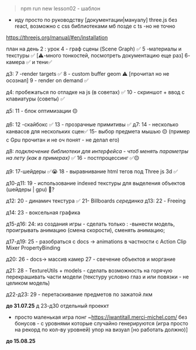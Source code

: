 > npm run new lesson02 - шаблон

- иду просто по руководству [документации|мануалу] three.js
без react, возможно с css библиотеками мб позде с ts -но не точно

<https://threejs.org/manual/#en/installation>

план на день 2 :
урок 4 - граф сцены (Scene Graph) ✅
5 -материалы и текстуры ✅ [⚠️-много тонкостей, посмотреть документацию еще раз]
6- камера ✅
 и тени✅

д3:
7 -render targets ✅
8 - custom buffer geom ⚠️ [прочитал но не осознал]
9 - render on demand ✅

д4:
пробежаться по отладке на js (в советах) ✅
10 - скриншот + ввод с клавиатуры (советы) ✅

д5:
11 - блок оптимизации 🟡

д6:
12 -скайбокс ✅
13 - прозрачные примитивы ✅
д7:
14 - несколько канвасов для нескольких сцен✅
15- выбор предмета мышью 🟡 (пример с Gpu прочитан и не оч понят - не делал его)

д8:
*подключение библиотеки для интерфейса - чтоб менять параметры на лету (как в примерах)* ✅
16 - постпроцессинг ✅🟡

д9:
17-шейдеры ✅😭
18 - выравнивание html тегов под Three js 3d ✅

д10-д11:
19 - использование indexed текстуры для выделения объектов (шейдеры | gpu) 🛑?

д12:
20 - динамич текстура ✅
21- Billboards
*серединка*
д13:
22  - Freeing

д14:
23 - воксельная графика

д15-д16:
24: из создания игры - сделать только :
-вынести модель, проигрывать анимацию (смена скорости), сменять анимацию;

д17-д19:
25 - разобраться с docs -> animations в частности с Action Clip Mixer PropertyBinding

д20:
26 - docs-> массив камер
27 - свечение объектов и моргание

д21:
 28  - TextureUtils + models - сделать возможность на горячую перекрашивать части модели (текстуру условно глаз и или повязки - не целиком модель)

д22-д23:
29 - перетаскивание предметов по зажатой лкм

____до 31.07.25____
д 23-д30
отдельный проеккт

- просто маленькая игра понг ~<https://iwantitall.merci-michel.com/>
без бонусов - с уровнями которые случайно генерируются (игра просто на рекорд по кол-ву уровней) упор на визуал [но работать должно)]

____до 15.08.25____
